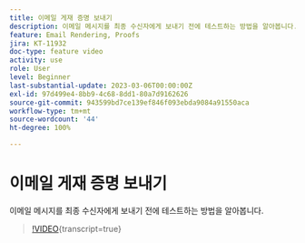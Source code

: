 ```yaml
---
title: 이메일 게재 증명 보내기
description: 이메일 메시지를 최종 수신자에게 보내기 전에 테스트하는 방법을 알아봅니다.
feature: Email Rendering, Proofs
jira: KT-11932
doc-type: feature video
activity: use
role: User
level: Beginner
last-substantial-update: 2023-03-06T00:00:00Z
exl-id: 97d499e4-8bb9-4c68-8dd1-80a7d9162626
source-git-commit: 943599bd7ce139ef846f093ebda9084a91550aca
workflow-type: tm+mt
source-wordcount: '44'
ht-degree: 100%

---
```


# 이메일 게재 증명 보내기

이메일 메시지를 최종 수신자에게 보내기 전에 테스트하는 방법을 알아봅니다.

>[!VIDEO](https://video.tv.adobe.com/v/3416038/?learn=on){transcript=true}
